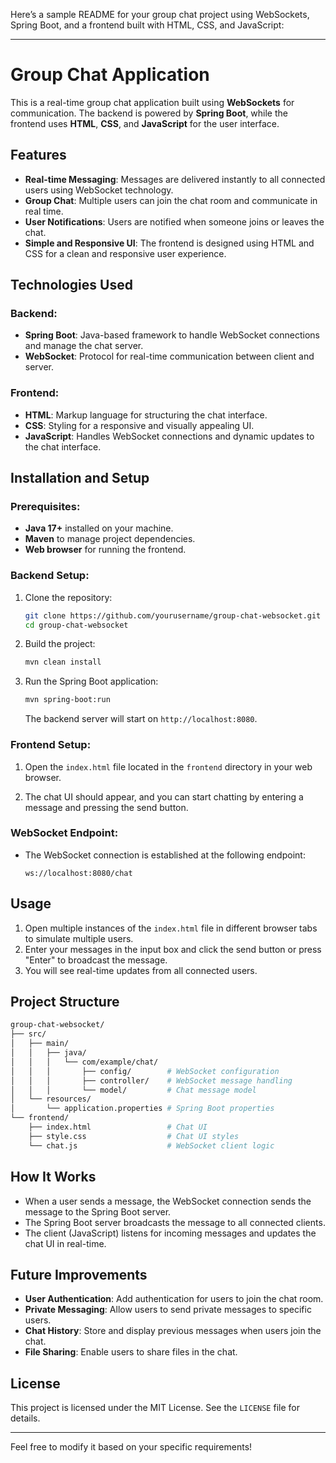 Here’s a sample README for your group chat project using WebSockets, Spring Boot, and a frontend built with HTML, CSS, and JavaScript:

---

# Group Chat Application

This is a real-time group chat application built using **WebSockets** for communication. The backend is powered by **Spring Boot**, while the frontend uses **HTML**, **CSS**, and **JavaScript** for the user interface.

## Features

- **Real-time Messaging**: Messages are delivered instantly to all connected users using WebSocket technology.
- **Group Chat**: Multiple users can join the chat room and communicate in real time.
- **User Notifications**: Users are notified when someone joins or leaves the chat.
- **Simple and Responsive UI**: The frontend is designed using HTML and CSS for a clean and responsive user experience.

## Technologies Used

### Backend:
- **Spring Boot**: Java-based framework to handle WebSocket connections and manage the chat server.
- **WebSocket**: Protocol for real-time communication between client and server.

### Frontend:
- **HTML**: Markup language for structuring the chat interface.
- **CSS**: Styling for a responsive and visually appealing UI.
- **JavaScript**: Handles WebSocket connections and dynamic updates to the chat interface.

## Installation and Setup

### Prerequisites:
- **Java 17+** installed on your machine.
- **Maven** to manage project dependencies.
- **Web browser** for running the frontend.

### Backend Setup:
1. Clone the repository:
   ```bash
   git clone https://github.com/yourusername/group-chat-websocket.git
   cd group-chat-websocket
   ```
   
2. Build the project:
   ```bash
   mvn clean install
   ```

3. Run the Spring Boot application:
   ```bash
   mvn spring-boot:run
   ```

   The backend server will start on `http://localhost:8080`.

### Frontend Setup:
1. Open the `index.html` file located in the `frontend` directory in your web browser.

2. The chat UI should appear, and you can start chatting by entering a message and pressing the send button.

### WebSocket Endpoint:
- The WebSocket connection is established at the following endpoint:
  ```
  ws://localhost:8080/chat
  ```

## Usage

1. Open multiple instances of the `index.html` file in different browser tabs to simulate multiple users.
2. Enter your messages in the input box and click the send button or press "Enter" to broadcast the message.
3. You will see real-time updates from all connected users.

## Project Structure

```bash
group-chat-websocket/
├── src/
│   ├── main/
│   │   ├── java/
│   │   │   └── com/example/chat/
│   │   │       ├── config/        # WebSocket configuration
│   │   │       ├── controller/    # WebSocket message handling
│   │   │       └── model/         # Chat message model
│   └── resources/
│       └── application.properties # Spring Boot properties
└── frontend/
    ├── index.html                 # Chat UI
    ├── style.css                  # Chat UI styles
    └── chat.js                    # WebSocket client logic
```

## How It Works

- When a user sends a message, the WebSocket connection sends the message to the Spring Boot server.
- The Spring Boot server broadcasts the message to all connected clients.
- The client (JavaScript) listens for incoming messages and updates the chat UI in real-time.

## Future Improvements

- **User Authentication**: Add authentication for users to join the chat room.
- **Private Messaging**: Allow users to send private messages to specific users.
- **Chat History**: Store and display previous messages when users join the chat.
- **File Sharing**: Enable users to share files in the chat.

## License

This project is licensed under the MIT License. See the `LICENSE` file for details.

---

Feel free to modify it based on your specific requirements!
